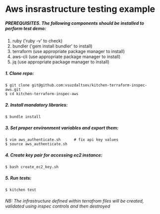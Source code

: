 # Aws insrastructure testing example

##### PREREQUISITES. The following components should be installed to perform test demo:
1. ruby ('ruby -v' to check)
2. bundler ('gem install bundler' to install)
3. terraform (use appropriate package manager to install)
4. aws-cli (use appropriate package manager to install)
5. jq (use appropriate package manager to install)

##### 1. Clone repo:
```
$ git clone git@github.com:vsuzdaltsev/kitchen-terraform-inspec-aws.git
$ cd kitchen-terraform-inspec-aws
```
##### 2. Install mandatory libraries:
```
$ bundle install
```
##### 3. Set proper environment variables and export them:
```
$ vim aws_authenticate.sh      # fix api key values
$ source aws_authenticate.sh
```
##### 4. Create key pair for accessing ec2 instance:
```
$ bash create_ec2_key.sh
```
##### 5. Run tests:
```
$ kitchen test
```
###### NB: The infrastructure defined within terrafrom files will be created, validated using inspec controls and then destroyed